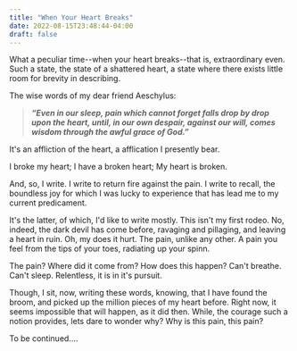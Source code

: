 ```yaml
---
title: "When Your Heart Breaks"
date: 2022-08-15T23:48:44-04:00
draft: false
---
```


What a peculiar time--when your heart breaks--that is, extraordinary even. Such a state, the state of a shattered heart, a state where there exists little room for brevity in describing. 


The wise words of my dear friend Aeschylus:


>***“Even in our sleep, pain which cannot forget falls drop by drop upon the heart, until, in our own despair, against our will, comes wisdom through the awful grace of God.”***


It's an affliction of the heart, a afflication I presently bear. 


I broke my heart; I have a broken heart; My heart is broken.


And, so, I write. I write to return fire against the pain. I write to recall, the boundless joy for which I was lucky to experience that has lead me to my current predicament.


It's the latter, of which, I'd like to write mostly. This isn't my first rodeo. No, indeed, the dark devil has come before, ravaging and pillaging, and leaving a heart in ruin. Oh, my does it hurt. The pain, unlike any other. A pain you feel from the tips of your toes, radiating up your spinn. 

The pain? Where did it come from? How does this happen? Can't breathe. Can't sleep. Relentless, it is in it's pursuit. 

Though, I sit, now, writing these words, knowing, that I have found the broom, and picked up the million pieces of my heart before. Right now, it seems impossible that will happen, as it did then. While, the courage such a notion provides, lets dare to wonder why? Why is this pain, this pain?





To be continued.... 






    
